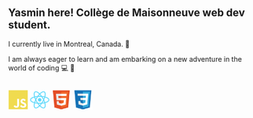 ## Yasmin here! Collège de Maisonneuve web dev student. 

I currently live in Montreal, Canada. 🍁

I am always eager to learn and am embarking on a new adventure in the world of coding 💻 🚀

<div style="display: inline_block"><br>
  <img align="center" alt="icon-Js" height="40" width="40" src="https://raw.githubusercontent.com/devicons/devicon/master/icons/javascript/javascript-plain.svg">
  <img align="center" alt="icon-React" height="40" width="40" src="https://raw.githubusercontent.com/devicons/devicon/master/icons/react/react-original.svg">
  <img align="center" alt="icon-HTML" height="40" width="40" src="https://raw.githubusercontent.com/devicons/devicon/master/icons/html5/html5-original.svg">
  <img align="center" alt="icon--CSS" height="40" width="40" src="https://raw.githubusercontent.com/devicons/devicon/master/icons/css3/css3-original.svg">
</div>
